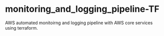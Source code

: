 # monitoring_and_logging_pipeline-TF
AWS automated monitoirng and logging pipeline with AWS core services using terraform.
